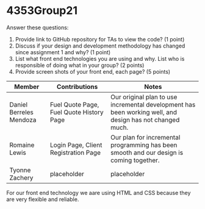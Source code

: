 # 4353Group21

Answer these questions:
1. Provide link to GitHub repository for TAs to view the code? (1 point)
2. Discuss if your design and development methodology has changed since assignment 1 and why? (1 point)
3. List what front end technologies you are using and why. List who is responsible of doing what in your group? (2 points)
4. Provide screen shots of your front end, each page? (5 points)

| Member | Contributions | Notes |
|---|---|---|
| Daniel Berreles Mendoza | Fuel Quote Page, Fuel Quote History Page | Our original plan to use incremental development has been working well, and design has not changed much. |
| Romaine Lewis | Login Page, Client Registration Page | Our plan for incremental programming has been smooth and our design is coming together. |
| Tyonne Zachery | placeholder | placeholder |

For our front end technology we aare using HTML and CSS because they are very flexible and reliable.
